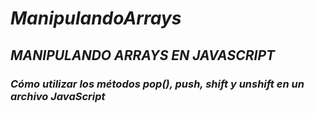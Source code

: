 # **_ManipulandoArrays_**

## **_MANIPULANDO ARRAYS EN JAVASCRIPT_**

### **_Cómo utilizar los métodos pop(), push, shift y unshift en un archivo JavaScript_**
